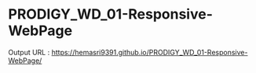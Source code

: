 # PRODIGY_WD_01-Responsive-WebPage
Output URL : https://hemasri9391.github.io/PRODIGY_WD_01-Responsive-WebPage/
